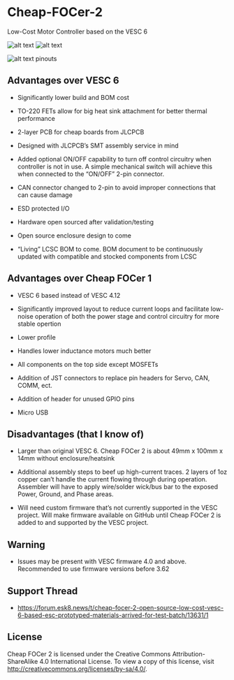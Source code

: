 # Cheap-FOCer-2
Low-Cost Motor Controller based on the VESC 6

![alt text](https://github.com/shamansystems/Cheap-FOCer/blob/master/Beta.jpeg)
![alt text](https://github.com/shamansystems/Cheap-FOCer/blob/master/v1.0%20bottom.JPG)

![alt text](https://github.com/shamansystems/Cheap-FOCer/blob/master/Header%20Pinout.jpg)
pinouts


## Advantages over VESC 6

- Significantly lower build and BOM cost

- TO-220 FETs allow for big heat sink attachment for better thermal performance

- 2-layer PCB for cheap boards from JLCPCB

- Designed with JLCPCB’s SMT assembly service in mind

- Added optional ON/OFF capability to turn off control circuitry when controller is not in use. A simple mechanical switch will achieve this when connected to the “ON/OFF” 2-pin connector.

- CAN connector changed to 2-pin to avoid improper connections that can cause damage

- ESD protected I/O

- Hardware open sourced after validation/testing

- Open source enclosure design to come

- “Living” LCSC BOM to come. BOM document to be continuously updated with compatible and stocked components from LCSC

## Advantages over Cheap FOCer 1

- VESC 6 based instead of VESC 4.12

- Significantly improved layout to reduce current loops and facilitate low-noise operation of both the power stage and control circuitry for more stable opertion

- Lower profile

- Handles lower inductance motors much better

- All components on the top side except MOSFETs

- Addition of JST connectors to replace pin headers for Servo, CAN, COMM, ect.

- Addition of header for unused GPIO pins

- Micro USB

## Disadvantages (that I know of)

- Larger than original VESC 6. Cheap FOCer 2 is about 49mm x 100mm x 14mm without enclosure/heatsink

- Additional assembly steps to beef up high-current traces. 2 layers of 1oz copper can’t handle the current flowing through during operation. Assembler will have to apply wire/solder wick/bus bar to the exposed Power, Ground, and Phase areas.

- Will need custom firmware that’s not currently supported in the VESC project. Will make firmware available on GitHub until Cheap FOCer 2 is added to and supported by the VESC project.

## Warning
- Issues may be present with VESC firmware 4.0 and above. Recommended to use firmware versions before 3.62

## Support Thread
- https://forum.esk8.news/t/cheap-focer-2-open-source-low-cost-vesc-6-based-esc-prototyped-materials-arrived-for-test-batch/13631/1

## License
Cheap FOCer 2 is licensed under the Creative Commons Attribution-ShareAlike 4.0 International License. To view a copy of this license, visit http://creativecommons.org/licenses/by-sa/4.0/.
